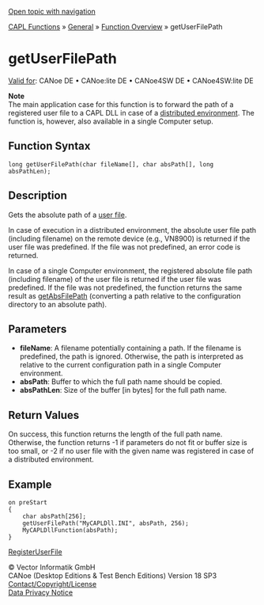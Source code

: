 [Open topic with navigation](../../../../../CANoeDEFamily.htm#Topics/CAPLFunctions/Other/Functions/CAPLfunctionGetUserFilePath.md)

[CAPL Functions](../../CAPLfunctions.md) » [General](../CAPLGeneralStartPage.md) » [Function Overview](../CAPLfunctionsGeneralOverview.md) » getUserFilePath

# getUserFilePath

[Valid for](../../../Shared/FeatureAvailability.md): CANoe DE • CANoe:lite DE • CANoe4SW DE • CANoe4SW:lite DE

**Note**  
The main application case for this function is to forward the path of a registered user file to a CAPL DLL in case of a [distributed environment](../CAPLfunctionsEventProceduresOverview.md). The function is, however, also available in a single Computer setup.

## Function Syntax

`long getUserFilePath(char fileName[], char absPath[], long absPathLen);`

## Description

Gets the absolute path of a [user file](../../../CANoeCANalyzer/Ribbon/File/Options/Extensions/ExtensionsUserFiles.md).

In case of execution in a distributed environment, the absolute user file path (including filename) on the remote device (e.g., VN8900) is returned if the user file was predefined. If the file was not predefined, an error code is returned.

In case of a single Computer environment, the registered absolute file path (including filename) of the user file is returned if the user file was predefined. If the file was not predefined, the function returns the same result as [getAbsFilePath](CAPLfunctionGetAbsFilePath.md) (converting a path relative to the configuration directory to an absolute path).

## Parameters

- **fileName**: A filename potentially containing a path. If the filename is predefined, the path is ignored. Otherwise, the path is interpreted as relative to the current configuration path in a single Computer environment.
- **absPath**: Buffer to which the full path name should be copied.
- **absPathLen**: Size of the buffer [in bytes] for the full path name.

## Return Values

On success, this function returns the length of the full path name. Otherwise, the function returns -1 if parameters do not fit or buffer size is too small, or -2 if no user file with the given name was registered in case of a distributed environment.

## Example

```plaintext
on preStart
{
    char absPath[256];
    getUserFilePath("MyCAPLDll.INI", absPath, 256);
    MyCAPLDllFunction(absPath);
}
```

[RegisterUserFile](CAPLfunctionRegisterUserFile.md)

© Vector Informatik GmbH  
CANoe (Desktop Editions & Test Bench Editions) Version 18 SP3  
[Contact/Copyright/License](../../../Shared/ContactCopyrightLicense.md)  
[Data Privacy Notice](https://www.vector.com/int/en/company/get-info/privacy-policy/)